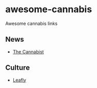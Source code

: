 # awesome-cannabis
Awesome cannabis links

## News

- [The Cannabist](http://www.thecannabist.co)

## Culture

- [Leafly](https://www.leafly.com)

